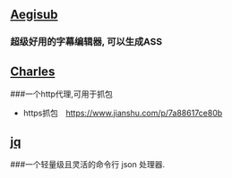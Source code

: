 ## [Aegisub](http://www.aegisub.org/)
### 超级好用的字幕编辑器, 可以生成ASS

## [Charles](https://www.charlesproxy.com/)
###一个http代理,可用于抓包  
- https抓包　https://www.jianshu.com/p/7a88617ce80b

## [jq](https://stedolan.github.io/jq)
###一个轻量级且灵活的命令行 json 处理器.

